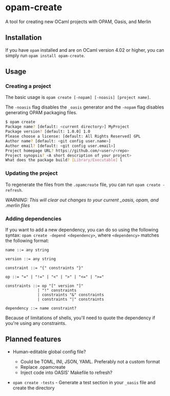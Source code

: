 # opam-create
A tool for creating new OCaml projects with OPAM, Oasis, and Merlin

## Installation

If you have `opam` installed and are on OCaml version 4.02 or higher, you can simply run `opam install opam-create`.

## Usage

### Creating a project

The basic usage is `opam create [-nopam] [-noasis] [project name]`.

The `-noasis` flag disables the `_oasis` generator and the `-nopam` flag disables generating OPAM packaging files.

```bash
$ opam create
Package name? [default: <current directory>] MyProject
Package version? [default: 1.0.0] 1.0
Please choose a license: [default: All Rights Reserved] GPL
Author name? [default: <git config user.name>]
Author email? [default: <git config user.email>]
Project homepage URL? https://github.com/<user>/<repo>
Project synopsis? <A short description of your project>
What does the package build? [Library/Executable] l
```

### Updating the project

To regenerate the files from the `.opamcreate` file, you can run `opam create -refresh`.

*WARNING: This will clear out changes to your current _oasis, opam, and .merlin files*

### Adding dependencies

If you want to add a new dependency, you can do so using the following syntax: `opam create -depend <dependency>`,
where `<dependency>` matches the following format:

```
name ::= any string

version ::= any string

constraint ::= "{" constraints "}"

op ::= "=" | "!=" | "<" | ">" | "<=" | ">="

constraints ::= op "[" version "]"
              | "!" constraints
              | constraints "&" constraints
              | constraints "|" constraints

dependency ::= name constraint?
```

Because of limitations of shells, you'll need to quote the dependency if you're using any constraints.

## Planned features

* Human-editable global config file?
  + Could be TOML, INI, JSON, YAML. Preferably not a custom format
  + Replace .opamcreate
  + Inject code into OASIS' Makefile to refresh?

* `opam create -tests` - Generate a test section in your `_oasis` file and create the directory
